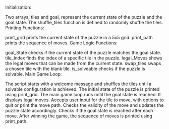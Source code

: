 Initialization:

Two arrays, tiles and goal, represent the current state of the puzzle and the goal state.
The shuffle_tiles function is defined to randomly shuffle the tiles.
Printing Functions:

print_grid prints the current state of the puzzle in a 5x5 grid.
print_path prints the sequence of moves.
Game Logic Functions:

goal_State checks if the current state of the puzzle matches the goal state.
tile_Index finds the index of a specific tile in the puzzle.
legal_Moves shows the legal moves that can be made from the current state.
swap_tiles swaps a chosen tile with the blank tile.
is_solveable checks if the puzzle is solvable.
Main Game Loop:

The script starts with a welcome message and shuffles the tiles until a solvable configuration is achieved.
The initial state of the puzzle is printed using print_grid.
The main game loop runs until the goal state is reached.
It displays legal moves.
Accepts user input for the tile to move, with options to quit or print the move path.
Checks the validity of the move and updates the puzzle state accordingly.
Checks if the goal state is reached after each move.
After winning the game, the sequence of moves is printed using print_path.
